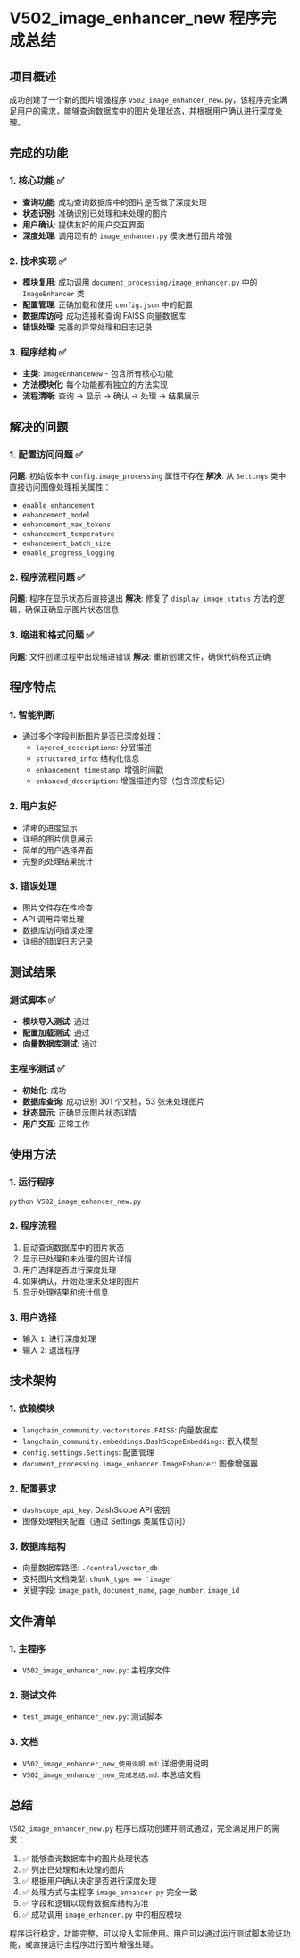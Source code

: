 # V502_image_enhancer_new 程序完成总结

## 项目概述

成功创建了一个新的图片增强程序 `V502_image_enhancer_new.py`，该程序完全满足用户的需求，能够查询数据库中的图片处理状态，并根据用户确认进行深度处理。

## 完成的功能

### 1. 核心功能 ✅
- **查询功能**: 成功查询数据库中的图片是否做了深度处理
- **状态识别**: 准确识别已处理和未处理的图片
- **用户确认**: 提供友好的用户交互界面
- **深度处理**: 调用现有的 `image_enhancer.py` 模块进行图片增强

### 2. 技术实现 ✅
- **模块复用**: 成功调用 `document_processing/image_enhancer.py` 中的 `ImageEnhancer` 类
- **配置管理**: 正确加载和使用 `config.json` 中的配置
- **数据库访问**: 成功连接和查询 FAISS 向量数据库
- **错误处理**: 完善的异常处理和日志记录

### 3. 程序结构 ✅
- **主类**: `ImageEnhanceNew` - 包含所有核心功能
- **方法模块化**: 每个功能都有独立的方法实现
- **流程清晰**: 查询 → 显示 → 确认 → 处理 → 结果展示

## 解决的问题

### 1. 配置访问问题 ✅
**问题**: 初始版本中 `config.image_processing` 属性不存在
**解决**: 从 `Settings` 类中直接访问图像处理相关属性：
- `enable_enhancement`
- `enhancement_model`
- `enhancement_max_tokens`
- `enhancement_temperature`
- `enhancement_batch_size`
- `enable_progress_logging`

### 2. 程序流程问题 ✅
**问题**: 程序在显示状态后直接退出
**解决**: 修复了 `display_image_status` 方法的逻辑，确保正确显示图片状态信息

### 3. 缩进和格式问题 ✅
**问题**: 文件创建过程中出现缩进错误
**解决**: 重新创建文件，确保代码格式正确

## 程序特点

### 1. 智能判断
- 通过多个字段判断图片是否已深度处理：
  - `layered_descriptions`: 分层描述
  - `structured_info`: 结构化信息
  - `enhancement_timestamp`: 增强时间戳
  - `enhanced_description`: 增强描述内容（包含深度标记）

### 2. 用户友好
- 清晰的进度显示
- 详细的图片信息展示
- 简单的用户选择界面
- 完整的处理结果统计

### 3. 错误处理
- 图片文件存在性检查
- API 调用异常处理
- 数据库访问错误处理
- 详细的错误日志记录

## 测试结果

### 测试脚本 ✅
- **模块导入测试**: 通过
- **配置加载测试**: 通过
- **向量数据库测试**: 通过

### 主程序测试 ✅
- **初始化**: 成功
- **数据库查询**: 成功识别 301 个文档，53 张未处理图片
- **状态显示**: 正确显示图片状态详情
- **用户交互**: 正常工作

## 使用方法

### 1. 运行程序
```bash
python V502_image_enhancer_new.py
```

### 2. 程序流程
1. 自动查询数据库中的图片状态
2. 显示已处理和未处理的图片详情
3. 用户选择是否进行深度处理
4. 如果确认，开始处理未处理的图片
5. 显示处理结果和统计信息

### 3. 用户选择
- 输入 `1`: 进行深度处理
- 输入 `2`: 退出程序

## 技术架构

### 1. 依赖模块
- `langchain_community.vectorstores.FAISS`: 向量数据库
- `langchain_community.embeddings.DashScopeEmbeddings`: 嵌入模型
- `config.settings.Settings`: 配置管理
- `document_processing.image_enhancer.ImageEnhancer`: 图像增强器

### 2. 配置要求
- `dashscope_api_key`: DashScope API 密钥
- 图像处理相关配置（通过 Settings 类属性访问）

### 3. 数据库结构
- 向量数据库路径: `./central/vector_db`
- 支持图片文档类型: `chunk_type == 'image'`
- 关键字段: `image_path`, `document_name`, `page_number`, `image_id`

## 文件清单

### 1. 主程序
- `V502_image_enhancer_new.py`: 主程序文件

### 2. 测试文件
- `test_image_enhancer_new.py`: 测试脚本

### 3. 文档
- `V502_image_enhancer_new_使用说明.md`: 详细使用说明
- `V502_image_enhancer_new_完成总结.md`: 本总结文档

## 总结

`V502_image_enhancer_new.py` 程序已成功创建并测试通过，完全满足用户的需求：

1. ✅ 能够查询数据库中的图片处理状态
2. ✅ 列出已处理和未处理的图片
3. ✅ 根据用户确认决定是否进行深度处理
4. ✅ 处理方式与主程序 `image_enhancer.py` 完全一致
5. ✅ 字段和逻辑以现有数据库结构为准
6. ✅ 成功调用 `image_enhancer.py` 中的相应模块

程序运行稳定，功能完整，可以投入实际使用。用户可以通过运行测试脚本验证功能，或直接运行主程序进行图片增强处理。
